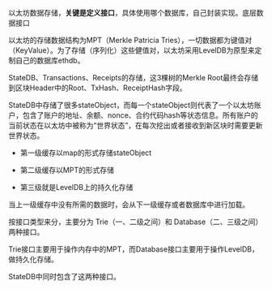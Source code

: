 以太坊数据存储，**关键是定义接口**，具体使用哪个数据库，自己封装实现。底层数据接口

以太坊的存储数据结构为MPT（Merkle Patricia Tries），一切数据都为键值对（KeyValue）。为了存储（序列化）这些健值对，以太坊采用LevelDB为原型来定制自己的数据库ethdb。

StateDB、Transactions、Receipts的存储，这3棵树的Merkle Root最终会存储到区块Header中的Root、TxHash、ReceiptHash字段。

StateDB中存储了很多stateObject，而每一个stateObject则代表了一个以太坊账户，包含了账户的地址、余额、nonce、合约代码hash等状态信息。所有账户的当前状态在以太坊中被称为“世界状态”，在每次挖出或者接收到新区块时需要更新世界状态。

* 第一级缓存以map的形式存储stateObject

* 第二级缓存以MPT的形式存储

* 第三级就是LevelDB上的持久化存储

当上一级缓存中没有所需的数据时，会从下一级缓存或者数据库中进行加载。

按接口类型来分，主要分为 Trie（一、二级之间）和 Database（二、三级之间）两种接口。

Trie接口主要用于操作内存中的MPT，而Database接口主要用于操作LevelDB，做持久化存储。

StateDB中同时包含了这两种接口。

